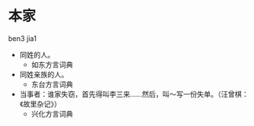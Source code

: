 





# 本家
ben3 jia1
+ 同姓的人。
  * 如东方言词典
+ 同姓亲族的人。
  * 东台方言词典
+ 当事者：谁家失窃，首先得叫李三来……然后，叫～写一份失单。（汪曾棋：《故里杂记》）
  * 兴化方言词典
